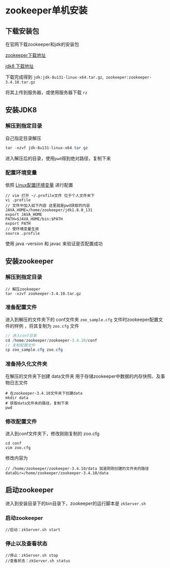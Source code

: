 # zookeeper单机安装

## 下载安装包

在官网下载zookeeper和jdk的安装包

 [zookeeper下载地址](https://zookeeper.apache.org/releases.html) 

[jdk8 下载地址](https://www.oracle.com/java/technologies/javase/javase-jdk8-downloads.html)

下载完成得到 `jdk:jdk-8u131-linux-x64.tar.gz`,` zookeeper:zookeeper-3.4.10.tar.gz`

将其上传到服务器，或使用服务器下载 `rz`

## 安装JDK8

### **解压到指定目录** 

自己指定目录解压

```powershell
tar -xzvf jdk-8u131-linux-x64.tar.gz
```

进入解压后的目录，使用`pwd`得到绝对路径，复制下来

### **配置环境变量**

依照 [Linux配置环境变量](..\java\Linux配置环境变量方式.md) 进行配置

```shell
// vim 打开 ~/.profile文件 位于个人文件夹下
vi .profile
// 文件中加入如下内容 这里就是pwd获取的内容
JAVA_HOME=/home/zookeeper/jdk1.8.0_131  
export JAVA_HOME
PATH=$JAVA_HOME/bin:$PATH
export PATH
// 使环境变量生效
source .profile
```

使用 java -version 和 javac 来验证是否配置成功

## 安装zookeeper

### 解压到指定目录

```shell
// 解压zookeeper
tar -xzvf zookeeper-3.4.10.tar.gz
```

### 准备配置文件

进入到解压的文件夹下的 conf文件夹 `zoo_sample.cfg` 文件时zookeeper配置文件的样例 ，将其复制为 `zoo.cfg` 文件

```java
// 进入conf目录
cd /home/zookeeper/zookeeper-3.4.10/conf
// 复制配置文件
cp zoo_sample.cfg zoo.cfg
```

### 准备持久化文件夹

在解压的文件夹下创建 data文件夹 用于存储zookeeper中数据的内存快照、及事物日志文件

```
# 在zookeeper-3.4.10文件夹下创建data
mkdir data
# 获取data文件夹的路径，复制下来
pwd
```

### 修改配置文件

进入到conf文件夹下，修改刚刚复制的 zoo.cfg

```
cd conf
vim zoo.cfg
```

修改内容为

```
// /home/zookeeper/zookeeper-3.4.10/data 就是刚刚创建的文件夹的路径
dataDir=/home/zookeeper/zookeeper-3.4.10/data
```

## 启动zookeeper

进入到安装目录下的bin目录下，zookeeper的运行脚本是 `zkServer.sh ` 

### 启动zookeeper

```
//启动：zkServer.sh start
```

### 停止以及查看状态

```shell
//停止：zkServer.sh stop
//查看状态：zkServer.sh status
```


